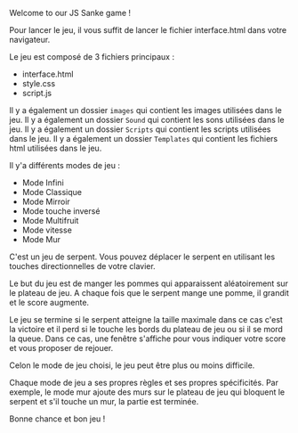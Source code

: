 Welcome to our JS Sanke game !

Pour lancer le jeu, il vous suffit de lancer le fichier interface.html dans votre navigateur.

Le jeu est composé de 3 fichiers principaux :

- interface.html
- style.css
- script.js

Il y a également un dossier `images` qui contient les images utilisées dans le jeu.
Il y a également un dossier `Sound` qui contient les sons utilisées dans le jeu.
Il y a également un dossier `Scripts` qui contient les scripts utilisées dans le jeu.
Il y a également un dossier `Templates` qui contient les fichiers html utilisées dans le jeu.



Il y'a différents modes de jeu :

- Mode Infini
- Mode Classique
- Mode Mirroir
- Mode touche inversé
- Mode Multifruit
- Mode vitesse
- Mode Mur


C'est un jeu de serpent. Vous pouvez déplacer le serpent en utilisant les touches directionnelles de votre clavier.

Le but du jeu est de manger les pommes qui apparaissent aléatoirement sur le plateau de jeu. A chaque fois que le serpent mange une pomme, il grandit et le score augmente.

Le jeu se termine si le serpent atteigne la taille maximale dans ce cas c'est la victoire et il perd si le touche les bords du plateau de jeu ou si il se mord la queue. Dans ce cas, une fenêtre s'affiche pour vous indiquer votre score et vous proposer de rejouer.

Celon le mode de jeu choisi, le jeu peut être plus ou moins difficile.

Chaque mode de jeu a ses propres règles et ses propres spécificités. Par exemple, le mode mur ajoute des murs sur le plateau de jeu qui bloquent le serpent et s'il touche un mur, la partie est terminée.

Bonne chance et bon jeu !